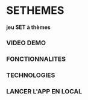 # SETHEMES #
**jeu SET à thèmes**

### VIDEO DEMO ###

### FONCTIONNALITES ###

### TECHNOLOGIES ###

### LANCER L'APP EN LOCAL ###
